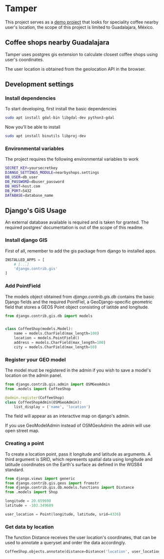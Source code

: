 # Tamper

This project serves as a [demo project](https://django-gis-coffee.fly.dev/) that looks for speciality coffee nearby user's location, the scope of this project is limited to Guadalajara, México.

## Coffee shops nearby Guadalajara

Tamper uses postgres gis extension to calculate closest coffee shops using user's coordinates. 

The user location is obtained from the geolocation API in the browser.

## Development settings

### Install dependencies

To start developing, first install the basic dependencies

```bash
sudo apt install gdal-bin libgdal-dev python3-gdal
```
Now you'll be able to install

```bash
sudo apt install binutils libproj-dev
```

### Environmental variables

The project requires the following environmental variables to work

```bash
SECRET_KEY=yoursecretkey
DJANGO_SETTINGS_MODULE=nearbyshops.settings
DB_USER=db_user
DB_PASSWORD=dbuser_password
DB_HOST=host.com
DB_PORT=5432
DATABASE=database_name
```

## Django's GiS Usage

An external database available is required and is taken for granted. The required postgres' documentation is out of the scope of this readme.

### Install django GIS

First of all, remember to add the gis package from django to installed apps.

```python
INSTALLED_APPS = [
    # [...]
    'django.contrib.gis'
]
```

### Add PointField

The models object obtained from *django.contrib.gis.db* contains the basic Django fields and the required PointFiel, a GeoDjango-specific geometric field that stores a GEOS Point object consisting of latitde and longitude.

```python
from django.contrib.gis.db import models


class CoffeeShop(models.Model):
    name = models.CharField(max_length=100)
    location = models.PointField()
    address = models.CharField(max_length=100)
    city = models.CharField(max_length=50)
```

### Register your GEO model

The model must be registered in the admin if you wish to save a model's location on the admin panel.

```python
from django.contrib.gis.admin import OSMGeoAdmin
from .models import CoffeeShop

@admin.register(CoffeeShop)
class CoffeeShopAdmin(OSMGeoAdmin):
    list_display = ('name', 'location')
```

The field will appear as an interactive map on django's admin.

If you use GeoModelAdmin instead of OSMGeoAdmin the admin will use open street map.


### Creating a point

To create a location point, pass it longitude and latitude as arguments. A third argument is SRID, which represents spatial data using longitude and latitude coordinates on the Earth's surface as defined in the WGS84 standard.

```python
from django.views import generic
from django.contrib.gis.geos import fromstr
from django.contrib.gis.db.models.functions import Distance
from .models import Shop

longitude = 20.659698
latitude = -103.349609

user_location = Point(longitude, latitude, srid=4326)
```

### Get data by location

The function Distance receives the user location's coordinates, that can be used to annotate a queryset and order the data accordingly.

```python
CoffeeShop.objects.annotate(distance=Distance('location', user_location)).order_by('distance')[0:6]
```